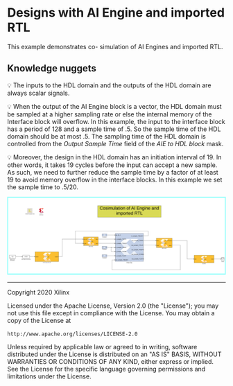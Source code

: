 # Designs with AI Engine and imported RTL

This example demonstrates co- simulation of AI Engines and imported RTL.

## Knowledge nuggets

:bulb: The inputs to the HDL domain and the outputs of the HDL domain are always scalar signals. 

:bulb: When the output of the AI Engine block is a vector, the HDL domain must be sampled at a higher sampling rate or else the internal memory of the Interface block will overflow.
In this example, the input to the interface block has a period of 128 and a sample time of .5. So the sample time of the HDL domain should be at most .5. The sampling time of the HDL domain is controlled from the *Output Sample Time* field of the *AIE to HDL block* mask.

:bulb: Moreover, the design in the HDL domain has an initiation interval of 19. In other words, it takes 19 cycles before the input can accept a new sample. As such, we need to further reduce the sample time by a factor of at least 19 to avoid memory overflow in the interface blocks. In this example we set the sample time to .5/20.

![](images/screen_shot.PNG)


------------
Copyright 2020 Xilinx

Licensed under the Apache License, Version 2.0 (the "License");
you may not use this file except in compliance with the License.
You may obtain a copy of the License at

    http://www.apache.org/licenses/LICENSE-2.0

Unless required by applicable law or agreed to in writing, software
distributed under the License is distributed on an "AS IS" BASIS,
WITHOUT WARRANTIES OR CONDITIONS OF ANY KIND, either express or implied.
See the License for the specific language governing permissions and
limitations under the License.
